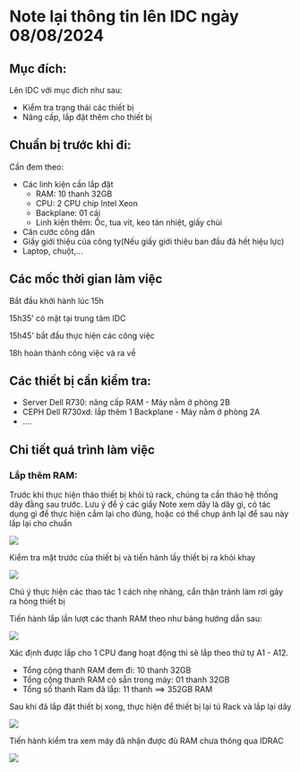 # Note lại thông tin lên IDC ngày 08/08/2024

## Mục đích:
Lên IDC với mục đích như sau:
- Kiểm tra trạng thái các thiết bị
- Nâng cấp, lắp đặt thêm cho thiết bị

## Chuẩn bị trước khi đi:
Cần đem theo:
- Các linh kiện cần lắp đặt
  - RAM: 10 thanh 32GB
  - CPU: 2 CPU chip Intel Xeon
  - Backplane: 01 cái
  - Linh kiện thêm: Ốc, tua vít, keo tản nhiệt, giấy chùi
- Căn cước công dân
- Giấy giới thiệu của công ty(Nếu giấy giới thiệu ban đầu đã hết hiệu lực)
- Laptop, chuột,...

## Các mốc thời gian làm việc
Bắt đầu khởi hành lúc 15h

15h35' có mặt tại trung tâm IDC

15h45' bắt đầu thực hiện các công việc

18h hoàn thành công việc và ra về

## Các thiết bị cần kiểm tra:
- Server Dell R730: nâng cấp RAM - Máy nằm ở phòng 2B
- CEPH Dell R730xd: lắp thêm 1 Backplane - Máy nằm ở phòng 2A
- .... 

## Chi tiết quá trình làm việc
### Lắp thêm RAM:
Trước khi thực hiện tháo thiết bị khỏi tủ rack, chúng ta cần tháo hệ thống dây đằng sau trước. Lưu ý để ý các giấy Note xem dây là dây gì, có tác dụng gì để thực hiện cắm lại cho đúng, hoặc có thể chụp ảnh lại để sau này lắp lại cho chuẩn

![](/Anh/IDC05.jpg)

Kiểm tra mặt trước của thiết bị và tiến hành lấy thiết bị ra khỏi khay

![](/Anh/IDC07.jpg)

Chú ý thực hiện các thao tác 1 cách nhẹ nhàng, cẩn thận tránh làm rơi gây ra hỏng thiết bị

Tiến hành lắp lần lượt các thanh RAM theo như bảng hướng dẫn sau:

![](/Anh/IDC08.jpg)

Xác định được lắp cho 1 CPU đang hoạt động thì sẽ lắp theo thứ tự A1 - A12. 
- Tổng cộng thanh RAM đem đi: 10 thanh 32GB
- Tổng cộng thanh RAM có sẵn trong máy: 01 thanh 32GB
- Tổng số thanh Ram đã lắp: 11 thanh ==> 352GB RAM

Sau khi đã lắp đặt thiết bị xong, thực hiện để thiết bị lại tủ Rack và lắp lại dây

![](/Anh/IDC04.jpg)

Tiến hành kiểm tra xem máy đã nhận được đủ RAM chưa thông qua IDRAC

![](/Anh/IDC01.jpg)